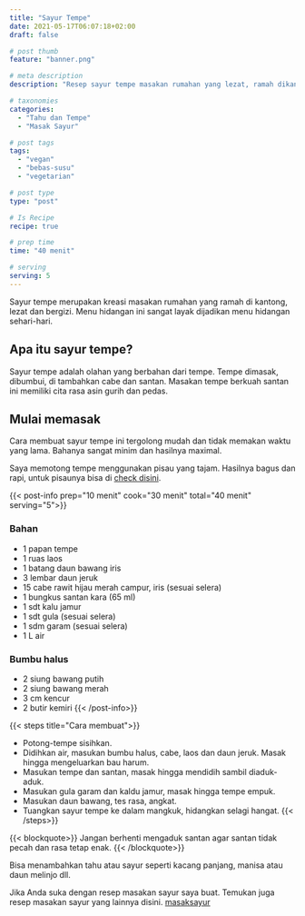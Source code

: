 ```yaml
---
title: "Sayur Tempe"
date: 2021-05-17T06:07:18+02:00
draft: false

# post thumb
feature: "banner.png"

# meta description
description: "Resep sayur tempe masakan rumahan yang lezat, ramah dikantong dan bergizi. Pelajari cara membuatnya yang mudah disini."

# taxonomies
categories:
  - "Tahu dan Tempe"
  - "Masak Sayur"

# post tags
tags:
  - "vegan"
  - "bebas-susu"
  - "vegetarian"

# post type
type: "post"

# Is Recipe
recipe: true

# prep time
time: "40 menit"

# serving
serving: 5
---
```

Sayur tempe merupakan kreasi masakan rumahan yang ramah di kantong, lezat dan bergizi. Menu hidangan ini sangat layak dijadikan menu hidangan sehari-hari.

## Apa itu sayur tempe?

Sayur tempe adalah olahan yang berbahan dari tempe. Tempe dimasak, dibumbui, di tambahkan cabe dan santan. Masakan tempe berkuah santan ini memiliki cita rasa asin gurih dan pedas.

## Mulai memasak

Cara membuat sayur tempe ini tergolong mudah dan tidak memakan waktu yang lama. Bahanya sangat minim dan hasilnya maximal.

Saya memotong tempe menggunakan pisau yang tajam. Hasilnya bagus dan rapi, untuk pisaunya bisa di [check disini](https://s.click.aliexpress.com/e/_ABJJqr).

{{< post-info prep="10 menit" cook="30 menit" total="40 menit" serving="5">}}

### Bahan

-   1 papan tempe
-   1 ruas laos
-   1 batang daun bawang iris
-   3 lembar daun jeruk
-   15 cabe rawit hijau merah campur, iris (sesuai selera)
-   1 bungkus santan kara (65 ml)
-   1 sdt kalu jamur
-   1 sdt gula (sesuai selera)
-   1 sdm garam (sesuai selera)
-   1 L air

### Bumbu halus

-   2 siung bawang putih
-   2 siung bawang merah
-   3 cm kencur
-   2 butir kemiri
{{< /post-info>}}

{{< steps title="Cara membuat">}}
-   Potong-tempe sisihkan.
-   Didihkan air, masukan bumbu halus, cabe, laos dan daun jeruk. Masak hingga mengeluarkan bau harum.
-   Masukan tempe dan santan, masak hingga mendidih sambil diaduk-aduk.
-   Masukan gula garam dan kaldu jamur, masak hingga tempe empuk.
-   Masukan daun bawang, tes rasa, angkat.
-   Tuangkan sayur tempe ke dalam mangkuk, hidangkan selagi hangat.
{{< /steps>}}

{{< blockquote>}}
Jangan berhenti mengaduk santan agar santan tidak pecah dan rasa tetap enak.
{{< /blockquote>}}

Bisa menambahkan tahu atau sayur seperti kacang panjang, manisa atau daun melinjo dll.

Jika Anda suka dengan resep masakan sayur saya buat. Temukan juga resep masakan sayur yang lainnya disini. [masaksayur](/categories/masak-sayur/)